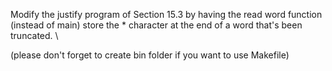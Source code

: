 Modify the justify program of Section 15.3 by having the read word function \
(instead of main) store the * character at the end of a word that's been truncated. \

(please don't forget to create bin folder if you want to use Makefile)
